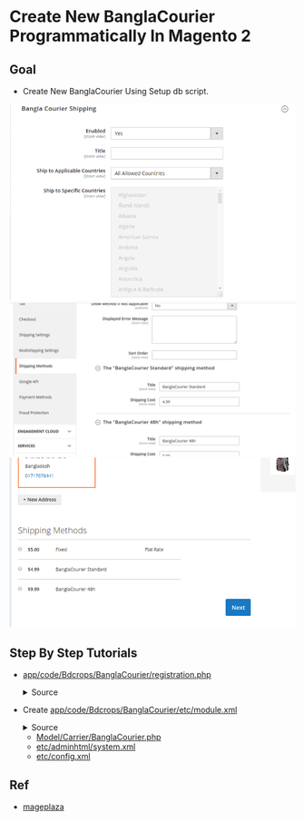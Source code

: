 #  Create New BanglaCourier Programmatically In Magento 2


## Goal
- Create New BanglaCourier Using Setup db script.


![](docs/BanglaCourierAdmin1.png)
![](docs/BanglaCourierAdmin2.png)
![](docs/BanglaShippingChkout.png)


## Step By Step Tutorials

- [app/code/Bdcrops/BanglaCourier/registration.php](registration.php)

    <details><summary>Source</summary>

      ```
      <?php
          \Magento\Framework\Component\ComponentRegistrar::register(
              \Magento\Framework\Component\ComponentRegistrar::MODULE,
              'Bdcrops_BanglaCourier',
              __DIR__
          );
      ```
    </details>


- Create [app/code/Bdcrops/BanglaCourier/etc/module.xml](etc/module.xml)

  <details><summary>Source</summary>

      ```
      <?xml version="1.0"?>
      <config xmlns:xsi="http://www.w3.org/2001/XMLSchema-instance" xsi:noNamespaceSchemaLocation="urn:magento:framework:Module/etc/module.xsd">
      <module name="Bdcrops_BanglaCourier" setup_version="1.0.0"/>
      </config>

      ```
  </details>

  - [Model/Carrier/BanglaCourier.php](Model/Carrier/BanglaCourier.php)
  - [etc/adminhtml/system.xml](etc/adminhtml/system.xml)
  - [etc/config.xml](etc/config.xml)


## Ref
- [mageplaza](https://www.mageplaza.com/devdocs/magento-2-create-shipping-method/)
